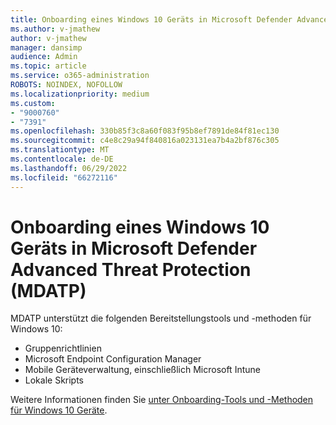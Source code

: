 ```yaml
---
title: Onboarding eines Windows 10 Geräts in Microsoft Defender Advanced Threat Protection (MDATP)
ms.author: v-jmathew
author: v-jmathew
manager: dansimp
audience: Admin
ms.topic: article
ms.service: o365-administration
ROBOTS: NOINDEX, NOFOLLOW
ms.localizationpriority: medium
ms.custom:
- "9000760"
- "7391"
ms.openlocfilehash: 330b85f3c8a60f083f95b8ef7891de84f81ec130
ms.sourcegitcommit: c4e8c29a94f840816a023131ea7b4a2bf876c305
ms.translationtype: MT
ms.contentlocale: de-DE
ms.lasthandoff: 06/29/2022
ms.locfileid: "66272116"
---
```

# <a name="onboard-a-windows-10-device-to-microsoft-defender-advanced-threat-protection-mdatp"></a>Onboarding eines Windows 10 Geräts in Microsoft Defender Advanced Threat Protection (MDATP)

MDATP unterstützt die folgenden Bereitstellungstools und -methoden für Windows 10:

- Gruppenrichtlinien
- Microsoft Endpoint Configuration Manager
- Mobile Geräteverwaltung, einschließlich Microsoft Intune
- Lokale Skripts

Weitere Informationen finden Sie [unter Onboarding-Tools und -Methoden für Windows 10 Geräte](https://go.microsoft.com/fwlink/?linkid=2143460).
